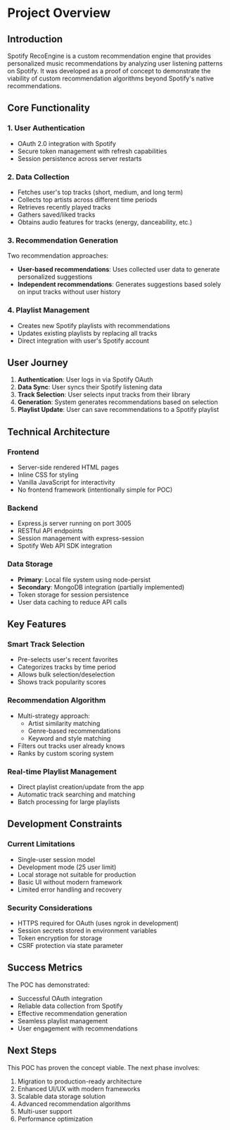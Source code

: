 # Project Overview

## Introduction

Spotify RecoEngine is a custom recommendation engine that provides personalized music recommendations by analyzing user listening patterns on Spotify. It was developed as a proof of concept to demonstrate the viability of custom recommendation algorithms beyond Spotify's native recommendations.

## Core Functionality

### 1. User Authentication
- OAuth 2.0 integration with Spotify
- Secure token management with refresh capabilities
- Session persistence across server restarts

### 2. Data Collection
- Fetches user's top tracks (short, medium, and long term)
- Collects top artists across different time periods
- Retrieves recently played tracks
- Gathers saved/liked tracks
- Obtains audio features for tracks (energy, danceability, etc.)

### 3. Recommendation Generation
Two recommendation approaches:
- **User-based recommendations**: Uses collected user data to generate personalized suggestions
- **Independent recommendations**: Generates suggestions based solely on input tracks without user history

### 4. Playlist Management
- Creates new Spotify playlists with recommendations
- Updates existing playlists by replacing all tracks
- Direct integration with user's Spotify account

## User Journey

1. **Authentication**: User logs in via Spotify OAuth
2. **Data Sync**: User syncs their Spotify listening data
3. **Track Selection**: User selects input tracks from their library
4. **Generation**: System generates recommendations based on selection
5. **Playlist Update**: User can save recommendations to a Spotify playlist

## Technical Architecture

### Frontend
- Server-side rendered HTML pages
- Inline CSS for styling
- Vanilla JavaScript for interactivity
- No frontend framework (intentionally simple for POC)

### Backend
- Express.js server running on port 3005
- RESTful API endpoints
- Session management with express-session
- Spotify Web API SDK integration

### Data Storage
- **Primary**: Local file system using node-persist
- **Secondary**: MongoDB integration (partially implemented)
- Token storage for session persistence
- User data caching to reduce API calls

## Key Features

### Smart Track Selection
- Pre-selects user's recent favorites
- Categorizes tracks by time period
- Allows bulk selection/deselection
- Shows track popularity scores

### Recommendation Algorithm
- Multi-strategy approach:
  - Artist similarity matching
  - Genre-based recommendations
  - Keyword and style matching
- Filters out tracks user already knows
- Ranks by custom scoring system

### Real-time Playlist Management
- Direct playlist creation/update from the app
- Automatic track searching and matching
- Batch processing for large playlists

## Development Constraints

### Current Limitations
- Single-user session model
- Development mode (25 user limit)
- Local storage not suitable for production
- Basic UI without modern framework
- Limited error handling and recovery

### Security Considerations
- HTTPS required for OAuth (uses ngrok in development)
- Session secrets stored in environment variables
- Token encryption for storage
- CSRF protection via state parameter

## Success Metrics

The POC has demonstrated:
- Successful OAuth integration
- Reliable data collection from Spotify
- Effective recommendation generation
- Seamless playlist management
- User engagement with recommendations

## Next Steps

This POC has proven the concept viable. The next phase involves:
1. Migration to production-ready architecture
2. Enhanced UI/UX with modern frameworks
3. Scalable data storage solution
4. Advanced recommendation algorithms
5. Multi-user support
6. Performance optimization